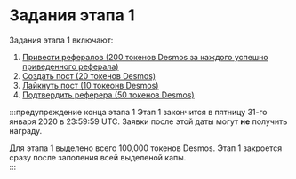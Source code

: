 # Задания этапа 1
Задания этапа 1 включают:

1. [Привести рефералов (200 токенов Desmos за каждого успешно приведенного реферала)](refer_ru.md)
2. [Создать пост (20 токенов Desmos)](create-post_ru.md)
3. [Лайкнуть пост (10 токеонв Desmos)](like-post_ru.md)
4. [Подтвердить реферера (50 токенов Desmos)](accept-referral_ru.md)

:::предупреждение конца этапа 1 
Этап 1 закончится в пятницу 31-го января 2020 в 23:59:59 UTC. Заявки после этой даты могут **не** получить награду.   

Для этапа 1 выделено всего 100,000 токенов Desmos. Этап 1 закроется сразу после заполения всей выделеной капы.  
:::
